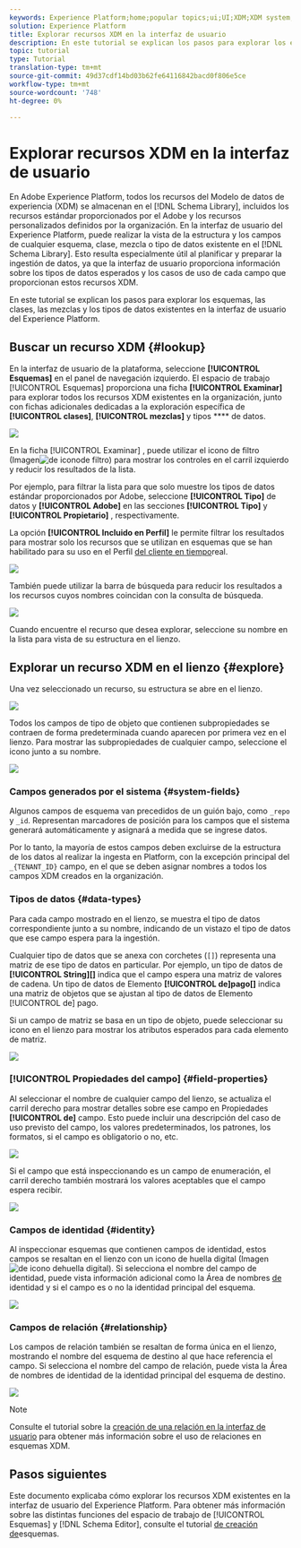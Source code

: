 ```yaml
---
keywords: Experience Platform;home;popular topics;ui;UI;XDM;XDM system;;experience data model;Experience data model;Experience Data Model;data model;Data Model;schema editor;Schema Editor;schema;Schema;schemas;Schemas;create;relationship;Relationship;reference;Reference;
solution: Experience Platform
title: Explorar recursos XDM en la interfaz de usuario
description: En este tutorial se explican los pasos para explorar los esquemas, las clases, las mezclas y los tipos de datos existentes en la interfaz de usuario del Experience Platform.
topic: tutorial
type: Tutorial
translation-type: tm+mt
source-git-commit: 49d37cdf14bd03b62fe64116842bacd0f806e5ce
workflow-type: tm+mt
source-wordcount: '748'
ht-degree: 0%

---
```



# Explorar recursos XDM en la interfaz de usuario

En Adobe Experience Platform, todos los recursos del Modelo de datos de experiencia (XDM) se almacenan en el [!DNL Schema Library], incluidos los recursos estándar proporcionados por el Adobe y los recursos personalizados definidos por la organización. En la interfaz de usuario del Experience Platform, puede realizar la vista de la estructura y los campos de cualquier esquema, clase, mezcla o tipo de datos existente en el [!DNL Schema Library]. Esto resulta especialmente útil al planificar y preparar la ingestión de datos, ya que la interfaz de usuario proporciona información sobre los tipos de datos esperados y los casos de uso de cada campo que proporcionan estos recursos XDM.

En este tutorial se explican los pasos para explorar los esquemas, las clases, las mezclas y los tipos de datos existentes en la interfaz de usuario del Experience Platform.

## Buscar un recurso XDM {#lookup}

En la interfaz de usuario de la plataforma, seleccione **[!UICONTROL Esquemas]** en el panel de navegación izquierdo. El espacio de trabajo [!UICONTROL Esquemas] proporciona una ficha **[!UICONTROL Examinar]** para explorar todos los recursos XDM existentes en la organización, junto con fichas adicionales dedicadas a la exploración específica de **[!UICONTROL clases]**, **[!UICONTROL mezclas]** y tipos **** de datos.

![](../images/tutorials/explore/tabs.png)

En la ficha [!UICONTROL Examinar] , puede utilizar el icono de filtro (Imagen![de icono](../images/tutorials/explore/icon.png)de filtro) para mostrar los controles en el carril izquierdo y reducir los resultados de la lista.

Por ejemplo, para filtrar la lista para que solo muestre los tipos de datos estándar proporcionados por Adobe, seleccione **[!UICONTROL Tipo]** de datos y **[!UICONTROL Adobe]** en las secciones **[!UICONTROL Tipo]** y **[!UICONTROL Propietario]** , respectivamente.

La opción **[!UICONTROL Incluido en Perfil]** le permite filtrar los resultados para mostrar solo los recursos que se utilizan en esquemas que se han habilitado para su uso en el Perfil [del cliente en tiempo](../../profile/home.md)real.

![](../images/tutorials/explore/filter.png)

También puede utilizar la barra de búsqueda para reducir los resultados a los recursos cuyos nombres coincidan con la consulta de búsqueda.

![](../images/tutorials/explore/search.png)

Cuando encuentre el recurso que desea explorar, seleccione su nombre en la lista para vista de su estructura en el lienzo.

## Explorar un recurso XDM en el lienzo {#explore}

Una vez seleccionado un recurso, su estructura se abre en el lienzo.

![](../images/tutorials/explore/canvas.png)

Todos los campos de tipo de objeto que contienen subpropiedades se contraen de forma predeterminada cuando aparecen por primera vez en el lienzo. Para mostrar las subpropiedades de cualquier campo, seleccione el icono junto a su nombre.

![](../images/tutorials/explore/field-expand.png)

### Campos generados por el sistema {#system-fields}

Algunos campos de esquema van precedidos de un guión bajo, como `_repo` y `_id`. Representan marcadores de posición para los campos que el sistema generará automáticamente y asignará a medida que se ingrese datos.

Por lo tanto, la mayoría de estos campos deben excluirse de la estructura de los datos al realizar la ingesta en Platform, con la excepción principal del `_{TENANT_ID}` campo, en el que se deben asignar nombres a todos los campos XDM creados en la organización.

### Tipos de datos {#data-types}

Para cada campo mostrado en el lienzo, se muestra el tipo de datos correspondiente junto a su nombre, indicando de un vistazo el tipo de datos que ese campo espera para la ingestión.

Cualquier tipo de datos que se anexa con corchetes (`[]`) representa una matriz de ese tipo de datos en particular. Por ejemplo, un tipo de datos de **[!UICONTROL String]\[]** indica que el campo espera una matriz de valores de cadena. Un tipo de datos de Elemento **[!UICONTROL de]pago\[]** indica una matriz de objetos que se ajustan al tipo de datos de Elemento [!UICONTROL de] pago.

Si un campo de matriz se basa en un tipo de objeto, puede seleccionar su icono en el lienzo para mostrar los atributos esperados para cada elemento de matriz.

![](../images/tutorials/explore/array-type.png)

### [!UICONTROL Propiedades del campo] {#field-properties}

Al seleccionar el nombre de cualquier campo del lienzo, se actualiza el carril derecho para mostrar detalles sobre ese campo en Propiedades **[!UICONTROL de]** campo. Esto puede incluir una descripción del caso de uso previsto del campo, los valores predeterminados, los patrones, los formatos, si el campo es obligatorio o no, etc.

![](../images/tutorials/explore/field-properties.png)

Si el campo que está inspeccionando es un campo de enumeración, el carril derecho también mostrará los valores aceptables que el campo espera recibir.

![](../images/tutorials/explore/enum-field.png)

### Campos de identidad {#identity}

Al inspeccionar esquemas que contienen campos de identidad, estos campos se resaltan en el lienzo con un icono de huella digital (Imagen![de icono de](../images/tutorials/explore/identity-symbol.png)huella digital). Si selecciona el nombre del campo de identidad, puede vista información adicional como la Área de nombres [de](../../identity-service/namespaces.md) identidad y si el campo es o no la identidad principal del esquema.

![](../images/tutorials/explore/identity-field.png)

### Campos de relación {#relationship}

Los campos de relación también se resaltan de forma única en el lienzo, mostrando el nombre del esquema de destino al que hace referencia el campo. Si selecciona el nombre del campo de relación, puede vista la Área de nombres de identidad de la identidad principal del esquema de destino.

![](../images/tutorials/explore/relationship-field.png)

>[!NOTE]
>
>Consulte el tutorial sobre la [creación de una relación en la interfaz de usuario](./create-schema-ui.md) para obtener más información sobre el uso de relaciones en esquemas XDM.

## Pasos siguientes

Este documento explicaba cómo explorar los recursos XDM existentes en la interfaz de usuario del Experience Platform. Para obtener más información sobre las distintas funciones del espacio de trabajo de [!UICONTROL Esquemas] y [!DNL Schema Editor], consulte el tutorial [de creación de](./create-schema-ui.md)esquemas.